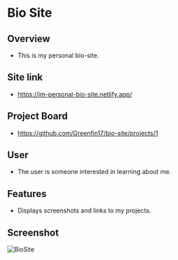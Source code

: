 # Bio Site

## Overview
- This is my personal bio-site.
  
## Site link
- https://jm-personal-bio-site.netlify.app/

## Project Board
- https://github.com/Greenfin17/bio-site/projects/1

## User
- The user is someone interested in learning about me.

## Features
- Displays screenshots and links to my projects.

## Screenshot
 ![BioSite](https://user-images.githubusercontent.com/51683901/107110276-41eed700-680c-11eb-8469-735f69de8b0d.png)
  
  
